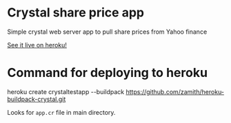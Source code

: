 # Crystal share price app

Simple crystal web server app to pull share prices from Yahoo finance

[See it live on heroku!](https://crystaltestapp.herokuapp.com/)

# Command for deploying to heroku

heroku create crystaltestapp --buildpack https://github.com/zamith/heroku-buildpack-crystal.git

Looks for `app.cr` file in main directory.